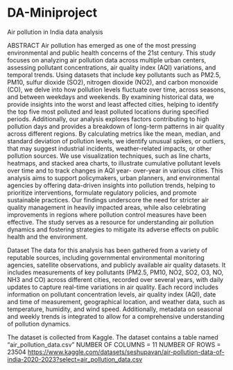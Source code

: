 # DA-Miniproject

Air pollution in India data analysis

ABSTRACT
Air pollution has emerged as one of the most pressing environmental and public health concerns of the 21st century. This study focuses on analyzing air pollution data across multiple urban centers, assessing pollutant concentrations, air quality index (AQI) variations, and temporal trends. Using datasets that include key pollutants such as PM2.5, PM10, sulfur dioxide (SO2), nitrogen dioxide (NO2), and carbon monoxide (CO), we delve into how pollution levels fluctuate over time, across seasons, and between weekdays and weekends. By examining historical data, we provide insights into the worst and least affected cities, helping to identify the top five most polluted and least polluted locations during specified periods. Additionally, our analysis explores factors contributing to high pollution days and provides a breakdown of long-term patterns in air quality across different regions. By calculating metrics like the mean, median, and standard deviation of pollution levels, we identify unusual spikes, or outliers, that may suggest industrial incidents, weather-related impacts, or other pollution sources. We use visualization techniques, such as line charts, heatmaps, and stacked area charts, to illustrate cumulative pollutant levels over time and to track changes in AQI year- over-year in various cities. This analysis aims to support policymakers, urban planners, and environmental agencies by offering data-driven insights into pollution trends, helping to prioritize interventions, formulate regulatory policies, and promote sustainable practices. Our findings underscore the need for stricter air quality management in heavily impacted areas, while also celebrating improvements in regions where pollution control measures have been effective. The study serves as a resource for understanding air pollution dynamics and fostering strategies to mitigate its adverse effects on public health and the environment.


Dataset
The data for this analysis has been gathered from a variety of reputable sources, including governmental environmental monitoring agencies, satellite observations, and publicly available air quality datasets. It includes measurements of key pollutants (PM2.5, PM10, NO2, SO2, O3, NO, NH3 and CO) across different cities, recorded over several years, with daily updates to capture real-time variations in air quality. Each record includes information on pollutant concentration levels, air quality index (AQI), date and time of measurement, geographical location, and weather data, such as temperature, humidity, and wind speed. Additionally, metadata on seasonal and weekly trends is integrated to allow for a comprehensive understanding of pollution dynamics.

The dataset is collected from Kaggle.
The dataset contains a table named “air_pollution_data.csv”
NUMBER OF COLUMNS = 11
NUMBER OF ROWS = 23504
https://www.kaggle.com/datasets/seshupavan/air-pollution-data-of-india-2020-2023?select=air_pollution_data.csv
